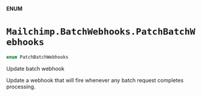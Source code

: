 **ENUM**

# `Mailchimp.BatchWebhooks.PatchBatchWebhooks`

```swift
enum PatchBatchWebhooks
```

Update batch webhook

Update a webhook that will fire whenever any batch request completes processing.
